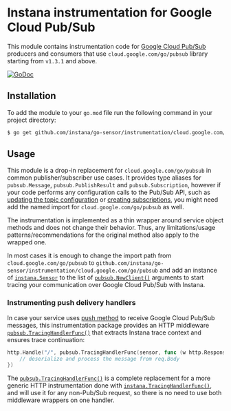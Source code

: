 Instana instrumentation for Google Cloud Pub/Sub
================================================

This module contains instrumentation code for [Google Cloud Pub/Sub][pubsub] producers and consumers that use `cloud.google.com/go/pubsub` library starting from `v1.3.1` and above.

[![GoDoc](https://img.shields.io/static/v1?label=godoc&message=reference&color=blue)][godoc]

Installation
------------

To add the module to your `go.mod` file run the following command in your project directory:

```bash
$ go get github.com/instana/go-sensor/instrumentation/cloud.google.com/go/pubsub
```

Usage
-----

This module is a drop-in replacement for `cloud.google.com/go/pubsub` in common publisher/subscriber use cases. It provides
type aliases for `pubsub.Message`, `pubsub.PublishResult` and `pubsub.Subscription`, however if your code performs any
configuration calls to the Pub/Sub API, such as [updating the topic configuration](https://pkg.go.dev/cloud.google.com/go/pubsub#example-Topic.Update) or [creating subscriptions](https://pkg.go.dev/cloud.google.com/go/pubsub#example-Client.CreateSubscription), you might need add the named import for `cloud.google.com/go/pubsub` as well.

The instrumentation is implemented as a thin wrapper around service object methods and does not change their behavior. Thus,
any limitations/usage patterns/recommendations for the original method also apply to the wrapped one.

In most cases it is enough to change the import path from `cloud.google.com/go/pubsub` to `github.com/instana/go-sensor/instrumentation/cloud.google.com/go/pubsub` and add an instance of [`instana.Sensor`][instana.Sensor] to the list of [`pubsub.NewClient()`][pubsub.NewClient] arguments to start tracing your communication over Google Cloud Pub/Sub with Instana.

### Instrumenting push delivery handlers

In case your service uses [push method](https://cloud.google.com/pubsub/docs/push) to receive Google Cloud Pub/Sub messages,
this instrumentation package provides an HTTP middleware [`pubsub.TracingHandlerFunc()`][pubsub.TracingHandlerFunc] that extracts
Instana trace context and ensures trace continuation:

```go
http.Handle("/", pubsub.TracingHandlerFunc(sensor, func (w http.ResponseWriter, req *http.Request) {
	// deserialize and process the message from req.Body
})
```

The [`pubsub.TracingHandlerFunc()`][pubsub.TracingHandlerFunc] is a complete replacement for a more generic HTTP instrumentation
done with [`instana.TracingHandlerFunc()`][instana.TracingHandlerFunc], and will use it for any non-Pub/Sub request, so there is
no need to use both middleware wrappers on one handler.

[godoc]: https://pkg.go.dev/github.com/instana/go-sensor/instrumentation/cloud.google.com/go/pubsub
[pubsub]: https://cloud.google.com/pubsub
[instana.Sensor]: https://pkg.go.dev/github.com/instana/go-sensor#Sensor
[instana.TracingHandlerFunc]: https://pkg.go.dev/github.com/instana/go-sensor#TracingHandlerFunc
[pubsub.TracingHandlerFunc]: https://pkg.go.dev/github.com/instana/go-sensor/instrumentation/cloud.google.com/go/pubsub#TracingHandlerFunc
[pubsub.NewClient]: https://pkg.go.dev/github.com/instana/go-sensor/instrumentation/cloud.google.com/go/pubsub#NewClient

